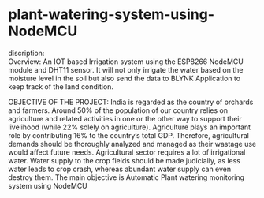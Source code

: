 # plant-watering-system-using-NodeMCU

discription:  
Overview: 
An IOT based Irrigation system using the ESP8266 NodeMCU module and DHT11 sensor. It will not only irrigate the water based on the moisture level in the soil but also send the data to BLYNK Application to keep track of the land condition.

OBJECTIVE OF THE PROJECT: 
India is regarded as the country of orchards and farmers. Around 50% of the population of our country relies on agriculture and related activities in one or the other way to support their livelihood (while 22% solely on agriculture). Agriculture plays an important role by contributing 16% to the country’s total GDP. Therefore, agricultural demands should be thoroughly analyzed and managed as their wastage use would affect future needs. Agricultural sector requires a lot of irrigational water. Water supply to the crop fields should be made judicially, as less water leads to crop crash, whereas abundant water supply can even destroy them. The main objective is Automatic Plant watering monitoring system using NodeMCU
